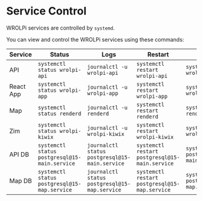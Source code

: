 # Service Control

WROLPi services are controlled by `systemd`.

You can view and control the WROLPi services using these commands:

| Service   | Status                                        | Logs                                           | Restart                                        | Stop                                        | Start                                        |
|-----------|-----------------------------------------------|------------------------------------------------|------------------------------------------------|---------------------------------------------|----------------------------------------------|
| API       | `systemctl status wrolpi-api`                 | `journalctl -u wrolpi-api`                     | `systemctl restart wrolpi-api`                 | `systemctl stop wrolpi-api`                 | `systemctl start wrolpi-api`                 |
| React App | `systemctl status wrolpi-app`                 | `journalctl -u wrolpi-app`                     | `systemctl restart wrolpi-app`                 | `systemctl stop wrolpi-app`                 | `systemctl start wrolpi-app`                 |
| Map       | `systemctl status renderd`                    | `journalctl -u renderd`                        | `systemctl restart renderd`                    | `systemctl stop renderd`                    | `systemctl start renderd`                    |
| Zim       | `systemctl status wrolpi-kiwix`               | `journalctl -u wrolpi-kiwix`                   | `systemctl restart wrolpi-kiwix`               | `systemctl stop wrolpi-kiwix`               | `systemctl start wrolpi-kiwix`               |
| API DB    | `systemctl status postgresql@15-main.service` | `journalctl status postgresql@15-main.service` | `systemctl restart postgresql@15-main.service` | `systemctl stop postgresql@15-main.service` | `systemctl start postgresql@15-main.service` |
| Map DB    | `systemctl status postgresql@15-map.service`  | `journalctl status postgresql@15-map.service`  | `systemctl restart postgresql@15-map.service`  | `systemctl stop postgresql@15-map.service`  | `systemctl start postgresql@15-map.service`  |
